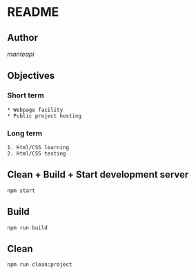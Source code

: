 README
======

Author
----------
*manteapi*

Objectives
----------

### Short term
    * Webpage facility
    * Public project hosting

### Long term

    1. Html/CSS learning
    2. Html/CSS testing

Clean + Build + Start development server
----------------------------------------

<pre><code>npm start</code></pre>

Build
-----

<pre><code>npm run build</code></pre>

Clean
-----

<pre><code>npm run clean:project</code></pre>

